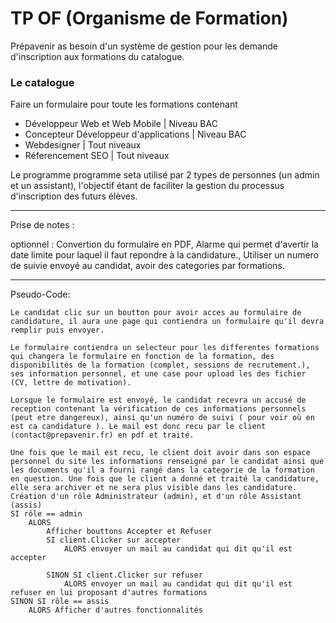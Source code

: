 # TP OF (Organisme de Formation)

Prépavenir as besoin d'un système de gestion pour les demande d'inscription aux formations du catalogue.

### Le catalogue 

Faire un formulaire pour toute les formations contenant

- Développeur Web et Web Mobile | Niveau BAC
- Concepteur Développeur d'applications | Niveau BAC
- Webdesigner | Tout niveaux
- Réferencement SEO | Tout niveaux



Le programme programme seta utilisé par 2 types de personnes (un admin et un assistant), l'objectif étant de faciliter la gestion du processus d'inscription des futurs élèves.

---

Prise de notes :

optionnel : Convertion du formulaire en PDF, Alarme qui permet d'avertir la date limite pour laquel il faut repondre à la candidature., Utiliser un numero de suivie envoyé au candidat, avoir des categories par formations.

---

Pseudo-Code: 

```text
Le candidat clic sur un boutton pour avoir acces au formulaire de candidature, il aura une page qui contiendra un formulaire qu'il devra remplir puis envoyer.

Le formulaire contiendra un selecteur pour les differentes formations qui changera le formulaire en fonction de la formation, des disponibilités de la formation (complet, sessions de recrutement.), ses information personnel, et une case pour upload les des fichier (CV, lettre de motivation).

Lorsque le formulaire est envoyé, le candidat recevra un accusé de reception contenant la vérification de ces informations personnels (peut etre dangereux), ainsi qu'un numéro de suivi ( pour voir où en est ca candidature ). Le mail est donc recu par le client (contact@prepavenir.fr) en pdf et traité.

Une fois que le mail est recu, le client doit avoir dans son espace personnel du site les informations renseigné par le candidat ainsi que les documents qu'il a fourni rangé dans la categorie de la formation en question. Une fois que le client a donné et traité la candidature, elle sera archiver et ne sera plus visible dans les candidature. 
Création d'un rôle Administrateur (admin), et d'un rôle Assistant (assis)
SI rôle == admin
    ALORS
        Afficher bouttons Accepter et Refuser
        SI client.Clicker sur accepter
            ALORS envoyer un mail au candidat qui dit qu'il est accepter

        SINON SI client.Clicker sur refuser
            ALORS envoyer un mail au candidat qui dit qu'il est refuser en lui proposant d'autres formations
SINON SI rôle == assis
    ALORS Afficher d'autres fonctionnalités

```